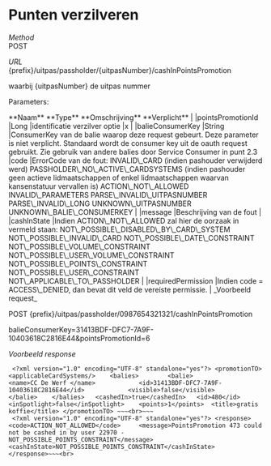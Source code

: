 ---
---

# Punten verzilveren

_Method_  
 POST

_URL_  
 {prefix}/uitpas/passholder/{uitpasNumber}/cashInPointsPromotion

waarbij {uitpasNumber} de uitpas nummer

Parameters:

 <thead><th>**Naam**</th> <th>**Type**</th> <th>**Omschrijving**</th> <th>**Verplicht**</th> |  
</thead> |pointsPromotionId |Long |identificatie verzilver optie |x |  
 |balieConsumerKey |String |ConsumerKey van de balie waarop deze request gebeurt. Deze parameter is niet verplicht. Standaard wordt de consumer key uit de oauth request gebruikt. Zie gebruik van andere balies door Service Consumer in punt 2.3 |code |ErrorCode van de fout:  
 INVALID\_CARD (indien pashouder verwijderd werd)  
 PASSHOLDER\_NO\_ACTIVE\_CARDSYSTEMS (indien pashouder geen actieve lidmaatschappen of enkel lidmaatschappen waarvan kansenstatuur vervallen is)  
 ACTION\_NOT\_ALLOWED  
 INVALID\_PARAMETERS  
 PARSE\_INVALID\_UITPASNUMBER  
 PARSE\_INVALID\_LONG  
 UNKNOWN\_UITPASNUMBER  
 UNKNOWN\_BALIE\_CONSUMERKEY |  
 |message |Beschrijving van de fout |  
 |cashInState |Indien ACTION\_NOT\_ALLOWED zal hier de oorzaak in vermeld staan:  
 NOT\_POSSIBLE\_DISABLED\_BY\_CARD\_SYSTEM  
 NOT\_POSSIBLE\_INVALID\_CARD  
 NOT\_POSSIBLE\_DATE\_CONSTRAINT  
 NOT\_POSSIBLE\_VOLUME\_CONSTRAINT  
 NOT\_POSSIBLE\_USER\_VOLUME\_CONSTRAINT  
 NOT\_POSSIBLE\_POINTS\_CONSTRAINT  
 NOT\_POSSIBLE\_USER\_CONSTRAINT  
 NOT\_APPLICABLE\_TO\_PASSHOLDER |  
 |requiredPermission |Indien code = ACCESS\_DENIED, dan bevat dit veld de vereiste permissie. |  
_Voorbeeld request_

POST {prefix}/uitpas/passholder/0987654321321/cashInPointsPromotion

balieConsumerKey=31413BDF-DFC7-7A9F-10403618C2816E44&pointsPromotionId=6

_Voorbeeld response_

~~~
 <?xml version="1.0" encoding="UTF-8" standalone="yes"?> <promotionTO> 	<applicableCardSystems/> 	<balies> 		<balie> 			<name>CC De Werf </name> 			<id>31413BDF-DFC7-7A9F-10403618C2816E44</id> 			<visible>false</visible> 		</balie> 	</balies> 	<cashedIn>true</cashedIn> 	<id>480</id> 	<inSpotlight>false</inSpotlight> 	<points>1</points> 	<title>gratis koffie</title> </promotionTO> ~~~<br>~~~
 <?xml version="1.0" encoding="UTF-8" standalone="yes"?> <response> 	<code>ACTION_NOT_ALLOWED</code> 	<message>PointsPromotion 473 could not be cashed in by user 22970 - NOT_POSSIBLE_POINTS_CONSTRAINT</message> 	<cashInState>NOT_POSSIBLE_POINTS_CONSTRAINT</cashInState> </response>~~~<br>